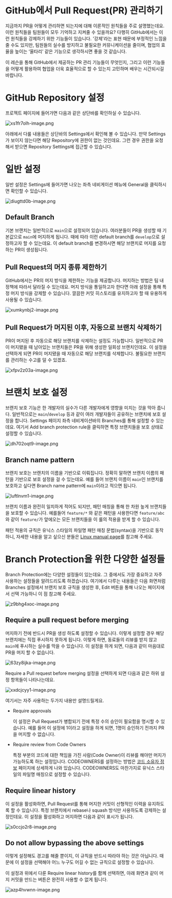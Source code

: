 # GitHub에서 Pull Request(PR) 관리하기

지금까지 PR을 어떻게 관리하면 되는지에 대해 이론적인 원칙들을 주로 설명했는데요. 이런 원칙들을 팀원들이 모두 기억하고 지켜줄 수 있을까요? 다행히 GitHub에서는 이런 원칙들을 강제하기 위한 기능들이 있습니다. '강제'라는 표현 때문에 부정적인 느낌을 줄 수도 있지만, 팀원들의 실수를 방지하고 불필요한 커뮤니케이션을 줄이며, 협업의 효율을 높이는 ‘울타리’ 같은 기능으로 생각하시면 좋을 것 같습니다.

이 레슨을 통해 GitHub에서 제공하는 PR 관리 기능들이 무엇인지, 그리고 이런 기능들을 어떻게 활용하여 협업을 더욱 효율적으로 할 수 있는지 고민하며 배우는 시간되시길 바랍니다.

# GitHub Repository 설정

프로젝트 페이지에 들어가면 다음과 같은 상단바를 확인하실 수 있습니다.

![xs1fr7olh-image.png](https://bakey-api.codeit.kr/api/files/resource?root=static&seqId=6708&version=&directory=xs1fr7olh-image.png&name=xs1fr7olh-image.png)

아래에서 다룰 내용들은 상단바의 Settings에서 확인해 볼 수 있습니다. 만약 Settings가 보이지 않는다면 해당 Repository에 권한이 없는 것인데요. 그런 경우 권한을 요청해서 받으면 Repository Settings에 접근할 수 있습니다.

# **일반 설정**

일반 설정은 Settings에 들어가면 나오는 좌측 네비게이션 메뉴에 General을 클릭하시면 확인할 수 있습니다.

![diugttd0b-image.png](https://bakey-api.codeit.kr/api/files/resource?root=static&seqId=6708&version=&directory=diugttd0b-image.png&name=diugttd0b-image.png)

## Default Branch

기본 브랜치는 일반적으로 `main`으로 설정되어 있습니다. 여러분들이 PR을 생성할 때 기본값으로 `main`에 머지하게 됩니다. 때에 따라 이런 default branch를 `develop`으로 설정하고자 할 수 있는데요. 이 default branch를 변경하시면 해당 브랜치로 머지를 요청하는 PR이 생성됩니다.

## Pull Request의 머지 종류 제한하기

GitHub에서는 PR의 머지 방식을 제한하는 기능을 제공합니다. 머지하는 방법은 팀 내 정책에 따라서 달라질 수 있는데요. 머지 방식을 통일하고자 한다면 아래 설정을 통해 특정 머지 방식을 강제할 수 있습니다. 깔끔한 커밋 히스토리를 유지하고자 할 때 유용하게 사용될 수 있습니다.

![xumkynbj2-image.png](https://bakey-api.codeit.kr/api/files/resource?root=static&seqId=6708&version=&directory=xumkynbj2-image.png&name=xumkynbj2-image.png)

## Pull Request가 머지된 이후, 자동으로 브랜치 삭제하기

PR이 머지된 후 자동으로 해당 브랜치를 삭제하는 설정도 가능합니다. 일반적으로 PR이 머지됐을 때 남아있는 브랜치들은 PR을 위해 생성한 일회성 브랜치인데요. 이 설정을 선택하게 되면 PR이 머지됐을 때 자동으로 해당 브랜치를 삭제합니다. 불필요한 브랜치를 관리하는 수고를 덜 수 있겠죠.

![xfpv2z03a-image.png](https://bakey-api.codeit.kr/api/files/resource?root=static&seqId=6708&version=&directory=xfpv2z03a-image.png&name=xfpv2z03a-image.png)

# 브랜치 보호 설정

브랜치 보호 기능은 한 개발자의 실수가 다른 개발자에게 영향을 미치는 것을 막아 줍니다. 일반적으로는 `main`/`develop` 등과 같이 여러 개발자들이 공유하는 브랜치에 보호 설정을 합니다. Settings 페이지 좌측 네비게이션바의 Branches를 통해 설정할 수 있는데요. 여기서 Add branch protection rule을 클릭하면 특정 브랜치들을 보호 상태로 설정할 수 있습니다.

![dh702oqt9-image.png](https://bakey-api.codeit.kr/api/files/resource?root=static&seqId=6708&version=&directory=dh702oqt9-image.png&name=dh702oqt9-image.png)

## Branch name pattern

브랜치 보호는 브랜치의 이름을 기반으로 이뤄집니다. 정확히 말하면 브랜치 이름의 패턴을 기반으로 보호 설정을 걸 수 있는데요. 예를 들어 브랜치 이름이 `main`인 브랜치를 보호하고 싶다면 Branch name pattern에 `main`이라고 적으면 됩니다.

![luftlnvm1-image.png](https://bakey-api.codeit.kr/api/files/resource?root=static&seqId=6708&version=&directory=luftlnvm1-image.png&name=luftlnvm1-image.png)

브랜치 이름과 완전히 일치하게 적어도 되지만, 패턴 매칭을 통해 한 차원 높게 브랜치들을 보호할 수 있습니다. 예를들어 `feature/*` 와 같은 패턴을 사용한다면 `feature/abc` 와 같이 `feature/`가 앞에오는 모든 브랜치들을 이 룰의 적용을 받게 할 수 있습니다.

패턴 적용의 규칙은 유닉스 스타일의 파일명 패턴 매칭 문법(syntax)을 기반으로 동작하니, 자세한 내용을 알고 싶으신 분들은 [Linux manual page](https://man7.org/linux/man-pages/man7/glob.7.html)를 참고해 주세요.

# Branch Protection을 위한 다양한 설정들

Branch Protection에는 다양한 설정들이 있는데요. 그 중에서도 가장 중요하고 자주 사용하는 설정들을 알려드리도록 하겠습니다. 여기에서 다루는 내용들은 다음 화면처럼 Branches 설정에서 브랜치 보호 규칙을 생성한 후, Edit 버튼을 통해 나오는 페이지에서 선택 가능하니 이 점 참고해 주세요.

![z9bhg4xoc-image.png](https://bakey-api.codeit.kr/api/files/resource?root=static&seqId=6708&version=&directory=z9bhg4xoc-image.png&name=z9bhg4xoc-image.png)

## Require a pull request before merging

머지하기 전에 반드시 PR을 생성 하도록 설정할 수 있습니다. 이렇게 설정할 경우 해당 브랜치에는 직접 푸시하지 못하게 됩니다. 이렇게 하면, 동료들의 리뷰를 받지 않고 `main`에 푸시하는 실수를 막을 수 있습니다. 이 설정을 하게 되면, 다음과 같이 마음대로 PR을 머지 할 수 없습니다.

![63zy8ijka-image.png](https://bakey-api.codeit.kr/api/files/resource?root=static&seqId=6708&version=&directory=63zy8ijka-image.png&name=63zy8ijka-image.png)

Require a Pull request before merging 설정을 선택하게 되면 다음과 같은 하위 설정 항목들이 나타나는데요.

![xxdcjcyy1-image.png](https://bakey-api.codeit.kr/api/files/resource?root=static&seqId=6708&version=&directory=xxdcjcyy1-image.png&name=xxdcjcyy1-image.png)

여기서는 자주 사용하는 두가지 내용만 설명드릴게요.

- Require approvals
    
    이 설정은 Pull Request가 병합되기 전에 특정 수의 승인이 필요함을 명시할 수 있습니다. 예를 들어 이 설정에 1이라고 설정을 하게 되면, 1명이 승인하기 전까지 PR을 머지할 수 없습니다.
    
- Require review from Code Owners
    
    특정 부분의 코드에 대한 책임을 가진 사람(Code Owner)이 리뷰를 해야만 머지가 가능하도록 하는 설정입니다. CODEOWNERS를 설정하는 방법은 [코드 소유자 정보](https://docs.github.com/ko/repositories/managing-your-repositorys-settings-and-features/customizing-your-repository/about-code-owners) 페이지에 상세하게 나와 있습니다. CODEOWNERS도 마찬가지로 유닉스 스타일의 파일명 매칭으로 설정할 수 있습니다.
    

## **Require linear history**

이 설정을 활성화하면, Pull Request를 통해 머지한 커밋이 선형적인 이력을 유지하도록 할 수 있습니다. 특정 브랜치에서 rebase나 squash 방식만 사용하도록 강제하는 설정인데요. 이 설정을 활성화하고 머지하면 다음과 같이 표시가 됩니다.

![s0ccjo2r8-image.png](https://bakey-api.codeit.kr/api/files/resource?root=static&seqId=6708&version=&directory=s0ccjo2r8-image.png&name=s0ccjo2r8-image.png)

## **Do not allow bypassing the above settings**

이렇게 설정해도 경고를 해줄 뿐이지, 이 규칙을 반드시 따라야 하는 것은 아닙니다. 때문에 이 설정을 선택해야 어느 누구도 어길 수 없는 규칙으로 설정할 수 있습니다.

이 설정과 위에서 다룬 Require linear history를 함께 선택하면, 아래 화면과 같이 머지 커밋을 만드는 버튼은 완전히 사용할 수 없게 됩니다.

![azp4hvwnn-image.png](https://bakey-api.codeit.kr/api/files/resource?root=static&seqId=6708&version=&directory=azp4hvwnn-image.png&name=azp4hvwnn-image.png)